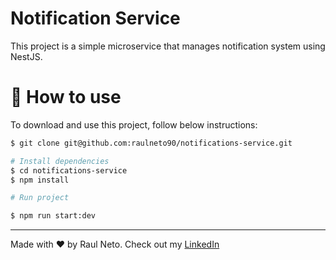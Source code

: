 # Notification Service

This project is a simple microservice that manages notification system using NestJS.

# :floppy_disk: How to use

To download and use this project, follow below instructions:

```bash
$ git clone git@github.com:raulneto90/notifications-service.git

# Install dependencies
$ cd notifications-service
$ npm install

# Run project

$ npm run start:dev
```
---
Made with ❤️ by Raul Neto. Check out my [LinkedIn](https://www.linkedin.com/in/raul-neto-90/)

